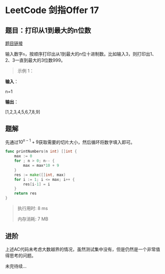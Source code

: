 # LeetCode 剑指Offer 17

<!--more-->

## 题目：打印从1到最大的n位数

[题目链接](https://leetcode-cn.com/problems/da-yin-cong-1dao-zui-da-de-nwei-shu-lcof/)

输入数字`n`，按顺序打印出从1到最大的n位十进制数。比如输入3，则打印出1、2、3一直到最大的3位数999。

> 示例 1：

**输入**：

n=1

**输出**：

[1,2,3,4,5,6,7,8,9]

## 题解

先通过$10^{n-1}+9$获取需要的切片大小，然后循环将数字填入即可。

```go
func printNumbers(n int) []int {
	max := 0
	for ; n > 0; n-- {
		max = max*10 + 9
	}
	res := make([]int, max)
	for i := 1; i <= max; i++ {
		res[i-1] = i
	}
	return res
}
```

> 执行用时: 8 ms
>
> 内存消耗: 7 MB

## 进阶

上述AC代码未考虑大数越界的情况，虽然测试集中没有，但是仍然是一个非常值得思考的问题。

未完待续...
